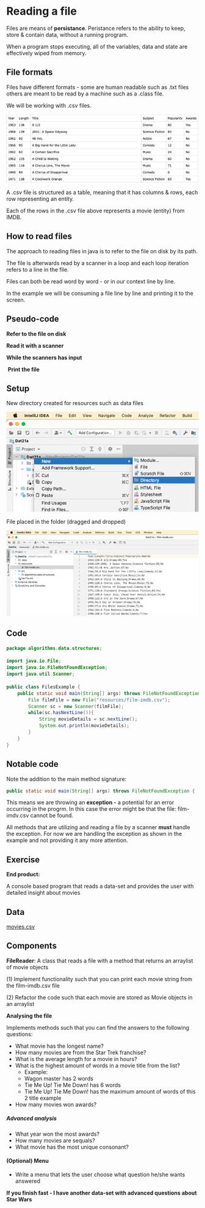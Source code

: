 # Reading a file

Files are means of **persistance**. Peristance refers to the ability to keep, store & contain data, without a running program. 

When a program stops executing, all of the variables, data and state are effectively wiped from memory.

## File formats

Files have different formats - some are human readable such as .txt files others are meant to be read by a machine such as a .class file.

We will be working with .csv files.

 ![image-20210907104009867](reading-a-file.assets/image-20210907104009867.png)

A .csv file is structured as a table, meaning that it has columns & rows, each row representing an entity.

Each of the rows in the .csv file above represents a movie (entity) from IMDB.

## How to read files

The approach to reading files in java is to refer to the file on disk by its path.

The file is afterwards read by a scanner in a loop and each loop iteration refers to a line in the file.

Files can both be read word by word - or in our context line by line.

In the example we will be consuming a file line by line and printing it to the screen.

## Pseudo-code

**Refer to the file on disk**

**Read it with a scanner**

**While the scanners has input**

​	**Print the file**

## Setup

New directory created for resources such as data files

![image-20210907105656946](reading-a-file.assets/image-20210907105656946.png)

File placed in the folder (dragged and dropped)

![image-20210907105604704](reading-a-file.assets/image-20210907105604704.png)



## Code

```java
package algorithms.data.structures;

import java.io.File;
import java.io.FileNotFoundException;
import java.util.Scanner;

public class FilesExample {
    public static void main(String[] args) throws FileNotFoundException {
        File filmFile = new File("resources/film-imdb.csv");
        Scanner sc = new Scanner(filmFile);
        while(sc.hasNextLine()){
            String movieDetails = sc.nextLine();
            System.out.println(movieDetails);
        }
    }
}
```



## Notable code

Note the addition to the main method signature:

```java
public static void main(String[] args) throws FileNotFoundException {
```

This means we are throwing an **exception** - a potential for an error occurring in the progrm. In this case the error might be that the file: film-imdv.csv cannot be found.

All methods that are utilizing and reading a file by a scanner **must** handle the exception. For now we are handling the exception as shown in the example and not providing it any more attention.



## Exercise

**End product:**

A console based program that reads a data-set and provides the user with detailed insight about movies

## Data

 [movies.csv](reading-a-file.assets/movies.csv) 

## Components

**FileReader**: A class that reads a file with a method that returns an arraylist of movie objects

(1) Implement functionality such that you can print each movie string from the film-imdb.csv file

(2) Refactor the code such that each movie are stored as Movie objects in an arraylist

**Analysing the file**

Implements methods such that you can find the answers to the following questions:

- What movie has the longest name?
- How many movies are from the Star Trek franchise?
- What is the average length for a movie in hours?
- What is the highest amount of words in a movie title from the list?
  - Example:
  - Wagon master has 2 words
  - Tie Me Up! Tie Me Down! has 6 words
  - Tie Me Up! Tie Me Down! has the maximum amount of words of this 2 title example
- How many movies won awards? 

##### Advanced analysis

- What year won the most awards?
- How many movies are sequals?
- What movie has the most unique consonant?

#### (Optional) Menu

- Write a menu that lets the user choose what question he/she wants answered

**If you finish fast - I have another data-set with advanced questions about Star Wars**